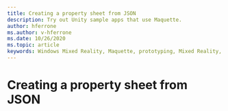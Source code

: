 ```yaml
---
title: Creating a property sheet from JSON
description: Try out Unity sample apps that use Maquette.
author: hferrone
ms.author: v-hferrone
ms.date: 10/26/2020
ms.topic: article
keywords: Windows Mixed Reality, Maquette, prototyping, Mixed Reality, Virtual Reality, VR, MR, Feedback, Feedback Hub, bugs
---
```


# Creating a property sheet from JSON

<!-- TODO(Harrison/Stefan): Need cool header image from tutorial -->

<!-- TODO(Stefan): Create tutorial content and screenshots -->
